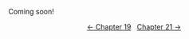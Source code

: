 <!-- Pages 137-139 -->
Coming soon!

<div style="text-align: center">
<a href="http://ofvioletsandlicorice.tumblr.com/post/130908239619/of-violets-and-licorice-chapter-19">&larr;&nbsp;Chapter 19</a>&nbsp;&nbsp;
<a href="http://ofvioletsandlicorice.tumblr.com/post/130908282434/of-violets-and-licorice-chapter-21">Chapter 21&nbsp;&rarr;</a>

</div>
<script>
setupLocSave();
</script>

